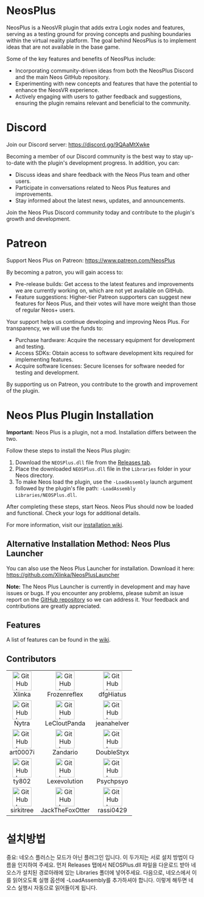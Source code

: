 # NeosPlus

NeosPlus is a NeosVR plugin that adds extra Logix nodes and features, serving as a testing ground for proving concepts and pushing boundaries within the virtual reality platform. The goal behind NeosPlus is to implement ideas that are not available in the base game.

Some of the key features and benefits of NeosPlus include:

- Incorporating community-driven ideas from both the NeosPlus Discord and the main Neos GitHub repository.
- Experimenting with new concepts and features that have the potential to enhance the NeosVR experience.
- Actively engaging with users to gather feedback and suggestions, ensuring the plugin remains relevant and beneficial to the community.

# Discord

Join our Discord server: https://discord.gg/9QAaMtXwke

Becoming a member of our Discord community is the best way to stay up-to-date with the plugin's development progress. In addition, you can:

- Discuss ideas and share feedback with the Neos Plus team and other users.
- Participate in conversations related to Neos Plus features and improvements.
- Stay informed about the latest news, updates, and announcements.

Join the Neos Plus Discord community today and contribute to the plugin's growth and development.

# Patreon

Support Neos Plus on Patreon: https://www.patreon.com/NeosPlus

By becoming a patron, you will gain access to:

- Pre-release builds: Get access to the latest features and improvements we are currently working on, which are not yet available on GitHub.
- Feature suggestions: Higher-tier Patreon supporters can suggest new features for Neos Plus, and their votes will have more weight than those of regular Neos+ users.

Your support helps us continue developing and improving Neos Plus. For transparency, we will use the funds to:

- Purchase hardware: Acquire the necessary equipment for development and testing.
- Access SDKs: Obtain access to software development kits required for implementing features.
- Acquire software licenses: Secure licenses for software needed for testing and development.

By supporting us on Patreon, you contribute to the growth and improvement of the plugin.


# Neos Plus Plugin Installation

**Important:** Neos Plus is a plugin, not a mod. Installation differs between the two.

Follow these steps to install the Neos Plus plugin:

1. Download the `NEOSPlus.dll` file from the [Releases tab](https://github.com/Xlinka/NeosPlus/releases).
2. Place the downloaded `NEOSPlus.dll` file in the `Libraries` folder in your Neos directory.
3. To make Neos load the plugin, use the `-LoadAssembly` launch argument followed by the plugin's file path: `-LoadAssembly Libraries/NEOSPlus.dll`.

After completing these steps, start Neos. Neos Plus should now be loaded and functional. Check your logs for additional details.

For more information, visit our [installation wiki](https://github.com/Xlinka/NeosPlus/wiki/Installation).

## Alternative Installation Method: Neos Plus Launcher

You can also use the Neos Plus Launcher for installation. Download it here: https://github.com/Xlinka/NeosPlusLauncher

**Note:** The Neos Plus Launcher is currently in development and may have issues or bugs. If you encounter any problems, please submit an issue report on the [GitHub repository](https://github.com/Xlinka/NeosPlusLauncher/issues) so we can address it. Your feedback and contributions are greatly appreciated.


## Features
A list of features can be found in the [wiki](https://github.com/Xlinka/NeosPlus/wiki/LogiX-Nodes).
 
## Contributors

<table>
  <tr>
    <td align="center">
      <a href="https://github.com/Xlinka">
        <img src="https://github.com/Xlinka.png" width="50" height="50" alt="GitHub Icon" />
      </a>
      <br />
      Xlinka
    </td>
    <td align="center">
      <a href="https://github.com/Frozenreflex">
        <img src="https://github.com/Frozenreflex.png" width="50" height="50" alt="GitHub Icon" />
      </a>
      <br />
      Frozenreflex
    </td>
    <td align="center">
      <a href="https://github.com/dfgHiatus">
        <img src="https://github.com/dfgHiatus.png" width="50" height="50" alt="GitHub Icon" />
      </a>
      <br />
      dfgHiatus
    </td>
  </tr>
  <tr>
    <td align="center">
      <a href="https://github.com/Nytra">
        <img src="https://github.com/Nytra.png" width="50" height="50" alt="GitHub Icon" />
      </a>
      <br />
      Nytra
    </td>
    <td align="center">
      <a href="https://github.com/LeCloutPanda">
        <img src="https://github.com/LeCloutPanda.png" width="50" height="50" alt="GitHub Icon" />
      </a>
      <br />
      LeCloutPanda
    </td>
    <td align="center">
      <a href="https://github.com/jeanahelver">
        <img src="https://github.com/jeanahelver.png" width="50" height="50" alt="GitHub Icon" />
      </a>
      <br />
      jeanahelver
    </td>
  </tr>
  <tr>
    <td align="center">
      <a href="https://github.com/art0007i">
        <img src="https://github.com/art0007i.png" width="50" height="50" alt="GitHub Icon" />
      </a>
      <br />
      art0007i
    </td>
    <td align="center">
      <a href="https://github.com/Zandario">
        <img src="https://github.com/Zandario.png" width="50" height="50" alt="GitHub Icon" />
      </a>
      <br />
      Zandario
    </td>
    <td align="center">
      <a href="https://github.com/DoubleStyx">
        <img src="https://github.com/DoubleStyx.png" width="50" height="50" alt="GitHub Icon" />
      </a>
      <br />
      DoubleStyx
    </td>
  </tr>
  <tr>
    <td align="center">
      <a href="https://github.com/ty802">
        <img src="https://github.com/ty802.png" width="50" height="50" alt="GitHub Icon" />
      </a>
      <br />
      ty802
    </td>
    <td align="center">
      <a href="https://github.com/Lexevolution">
        <img src="https://github.com/Lexevolution.png" width="50" height="50" alt="GitHub Icon" />
      </a>
      <br />
      Lexevolution
    </td>
    <td align="center">
      <a href="https://github.com/Psychpsyo">
        <img src="https://github.com/Psychpsyo.png" width="50" height="50" alt="GitHub Icon" />
      </a>
      <br />
      Psychpsyo
    </td>
  </tr>
  <tr>
    <td align="center">
      <a href="https://github.com/sirkitree">
        <img src="https://github.com/sirkitree.png" width="50" height="50" alt="GitHub Icon" />
      </a>
      <br />
      sirkitree
    </td>
    <td align="center">
      <a href="https://github.com/JackTheFoxOtter">
        <img src="https://github.com/JackTheFoxOtter.png" width="50" height="50" alt="GitHub Icon" />
      </a>
      <br />
      JackTheFoxOtter
    </td>
    <td align="center">
      <a href="https://github.com/rassi0429">
        <img src="https://github.com/rassi0429.png" width="50" height="50" alt="GitHub Icon" />
      </a>
      <br />
      rassi0429
    </td>
  </tr>
</table>


# 설치방법
중요: 네오스 플러스는 모드가 아닌 플러그인 입니다. 이 두가지는 서로 설치 방법이 다름을 인지하여 주세요.
먼저 Releases 탭에서 NEOSPlus.dll 파일을 다운로드 받아 네오스가 설치된 경로아래에 있는 Libraries 폴더에 넣어주세요.
다음으로, 네오스에서 이를 읽어오도록 실행 옵션에 -LoadAssembly를 추가하셔야 합니다.
이렇게 해두면 네오스 실행시 자동으로 읽어들이게 됩니다.
